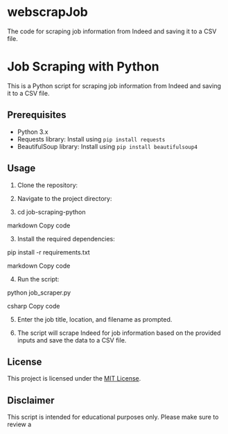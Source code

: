 # webscrapJob
The  code for scraping job information from Indeed and saving it to a CSV file.

# Job Scraping with Python

This is a Python script for scraping job information from Indeed and saving it to a CSV file.

## Prerequisites

- Python 3.x
- Requests library: Install using `pip install requests`
- BeautifulSoup library: Install using `pip install beautifulsoup4`

## Usage

1. Clone the repository: 

   
2. Navigate to the project directory:

3. cd job-scraping-python

markdown
Copy code

3. Install the required dependencies:

pip install -r requirements.txt

markdown
Copy code

4. Run the script:

python job_scraper.py

csharp
Copy code

5. Enter the job title, location, and filename as prompted.

6. The script will scrape Indeed for job information based on the provided inputs and save the data to a CSV file.

## License

This project is licensed under the [MIT License](LICENSE).

## Disclaimer

This script is intended for educational purposes only. Please make sure to review a



